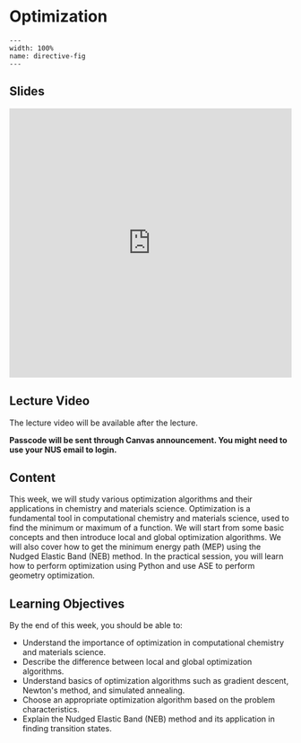 # Optimization
```{image} ../figures/optimization_title.jpeg
---
width: 100%
name: directive-fig
---
```

## Slides
<iframe src="https://docs.google.com/presentation/d/e/2PACX-1vRd6TAxBAjozQVIJYbtWbgshPJn9qrtC1IzW_J1G1qWDvXg00a00QXZsTJAY04TR50T0RVPV9SfpuVo/embed?start=false&loop=false&delayms=3000" frameborder="0" width="100%" height="480" allowfullscreen="true" mozallowfullscreen="true" webkitallowfullscreen="true"></iframe>

## Lecture Video
The lecture video will be available after the lecture.

**Passcode will be sent through Canvas announcement. You might need to use your NUS email to login.**

## Content
This week, we will study various optimization algorithms and their applications in chemistry and materials science. Optimization is a fundamental tool in computational chemistry and materials science, used to find the minimum or maximum of a function. We will start from some basic concepts and then introduce local and global optimization algorithms. We will also cover how to get the minimum energy path (MEP) using the Nudged Elastic Band (NEB) method. In the practical session, you will learn how to perform optimization using Python and use ASE to perform geometry optimization.

## Learning Objectives
By the end of this week, you should be able to:
- Understand the importance of optimization in computational chemistry and materials science.
- Describe the difference between local and global optimization algorithms.
- Understand basics of optimization algorithms such as gradient descent, Newton's method, and simulated annealing.
- Choose an appropriate optimization algorithm based on the problem characteristics.
- Explain the Nudged Elastic Band (NEB) method and its application in finding transition states.